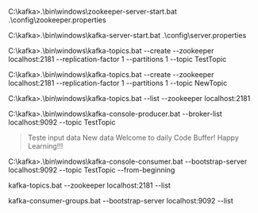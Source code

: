 
C:\kafka>.\bin\windows\zookeeper-server-start.bat .\config\zookeeper.properties

C:\kafka>.\bin\windows\kafka-server-start.bat .\config\server.properties

C:\kafka>.\bin\windows\kafka-topics.bat --create --zookeeper localhost:2181 --replication-factor 1 --partitions 1 --topic TestTopic

C:\kafka>.\bin\windows\kafka-topics.bat --create --zookeeper localhost:2181 --replication-factor 1 --partitions 1 --topic NewTopic

C:\kafka>.\bin\windows\kafka-topics.bat --list --zookeeper localhost:2181


C:\kafka>.\bin\windows\kafka-console-producer.bat --broker-list localhost:9092 --topic TestTopic
>Teste input data
>New data
>Welcome to daily Code Buffer!
>Happy Learning!!!
>


C:\kafka>.\bin\windows\kafka-console-consumer.bat --bootstrap-server localhost:9092 --topic TestTopic --from-beginning

kafka-topics.bat --zookeeper localhost:2181 --list

kafka-consumer-groups.bat --bootstrap-server localhost:9092 --list